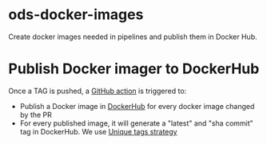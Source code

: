 # ods-docker-images
Create docker images needed in pipelines and publish them in Docker Hub.

# Publish Docker imager to DockerHub
Once a TAG is pushed, a [GitHub action](https://github.com/opendevstack/ods-docker-images/actions)  is triggered to:
- Publish a Docker image in [DockerHub](https://hub.docker.com/u/opendevstackorg) for every docker image changed by the PR
- For every published image, it will generate a "latest" and "sha commit" tag in DockerHub. We use [Unique tags strategy](https://docs.microsoft.com/en-us/azure/container-registry/container-registry-image-tag-version#unique-tags)






